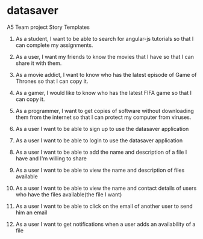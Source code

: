 datasaver
=========

A5 Team project
Story Templates
1. As a student, I want to be able to search for angular-js tutorials so that I can complete my assignments.
2. As a user, I want my friends to know the movies that I have so that I can share it with them.
3. As a movie addict, I want to know who has the latest episode of Game of Thrones so that I can copy it.
4. As a gamer, I would like to know who has the latest FIFA game so that I can copy it.
5. As a programmer, I want to get copies of software without downloading them from the internet so that I can protect my computer from viruses. 

1. As a user I want to be able to sign up to use the datasaver application
2. As a user I want to be able to login to use the datasaver application
3. As a user I want to be able to add the name and description of a file I have and I'm willing to share
4. As a user I want to be able to view the name and description of files available 
5. As a user I want to be able to view the name and contact details of users who have the files available(the file I want)
6. As a user I want to be able to click on the email of another user to send him an email 
7. As a user I want to get notifications when a user adds an availability of a file
